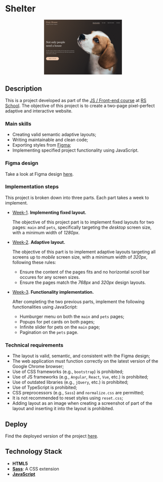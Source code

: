 # Shelter

<p align="center">
  <img src="images/readme_pic.png" width="50%">
</p>

## Description
This is a project developed as part of the [JS / Front-end course](https://rs.school/courses/javascript-mentoring-program) at [RS School](https://rs.school/). The objective of this project is to create a two-page pixel-perfect adaptive and interactive website.

### Main skills

* Creating valid semantic adaptive layouts;
* Writing maintainable and clean code;
* Exporting styles from [Figma](https://www.figma.com/file/Yk6EnbY63FyG2PJTFkJDMh/shelter?type=design&node-id=94-43&mode=design);
* Implementing specified project functionality using JavaScript.

### Figma design
Take a look at Figma design [here](https://www.figma.com/file/Yk6EnbY63FyG2PJTFkJDMh/shelter?type=design&node-id=94-43&mode=design).

### Implementation steps

This project is broken down into three parts. Each part takes a week to implement.
* [Week-1](https://github.com/rolling-scopes-school/tasks/blob/master/tasks/shelter/shelter-part1.md). **Implementing fixed layout.**

  The objective of this project part is to implement fixed layouts for two pages: ```main``` and ```pets```, specifically targeting the *desktop* screen size, with a minimum width of *1280px*.
* [Week-2](https://github.com/rolling-scopes-school/tasks/blob/master/tasks/shelter/shelter-part2.md). **Adaptive layout.**

  The objective of this part is to implement adaptive layouts targeting all screens up to *mobile* screen size, with a minimum width of *320px*, following these rules:
    - Ensure the content of the pages fits and no horizontal scroll bar occures for any screen sizes.
    - Ensure the pages match the *768px* and *320px* design layouts.
* [Week-3](https://github.com/rolling-scopes-school/tasks/blob/master/tasks/shelter/shelter-part3.md). **Functionality implementation.**

  After completing the two previous parts, implement the following functionalities using JavaScript:
    - Humburger menu on both the ```main``` and ```pets``` pages;
    - Popups for pet cards on both pages;
    - Infinite slider for pets on the ```main``` page;
    - Pagination on the ```pets``` page.

### Technical requirements
* The layout is valid, semantic, and consistent with the Figma design;
* The web application must function correctly on the latest version of the Google Chrome browser;
* Use of CSS frameworks (e.g., ```bootstrap```) is prohibited;
* Use of JS frameworks (e.g., ```Angular```, ```React```, ```Vue```, etc.) is prohibited;
* Use of outdated libraries (e.g., ```jQuery```, etc.) is prohibited;
* Use of TypeScript is prohibited;
* CSS preprocessors (e.g., ```Sass```) and ```normalize.css``` are permitted;
* It is not recommended to reset styles using ```reset.css```;
* Adding layout as an image when creating a screenshot of part of the layout and inserting it into the layout is prohibited.

## Deploy

Find the deployed version of the project [here](https://xeniyamv.github.io/shelter/shelter/).

## Technology Stack
  * **HTML5**
  * **[Sass](https://sass-lang.com/)**: A CSS extension
  * **[JavaScript](https://www.javascript.com/)**
